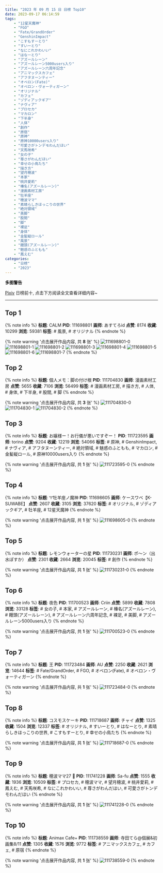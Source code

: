 ```yaml
---
title: "2023 年 09 月 15 日 日榜 Top10"
date: 2023-09-17 06:14:59
tags:
    - "12星天魔神"
    - "FGO"
    - "Fate/GrandOrder"
    - "GenshinImpact"
    - "こすもすーとり"
    - "すいーとり"
    - "なにこれかわいい"
    - "はなーとり"
    - "アズールレーン"
    - "アズールレーン5000users入り"
    - "アズールレーン六周年記念"
    - "アニマックスカフェ"
    - "アフタヌーンティー"
    - "オベロン(Fate)"
    - "オベロン・ヴォーティガーン"
    - "オリジナル"
    - "カフェ"
    - "ゾディアックギア"
    - "ナヴィア"
    - "プロセカ"
    - "マカロン"
    - "下半身"
    - "人体"
    - "創作"
    - "原宿"
    - "原神"
    - "原神10000users入り"
    - "可愛さがトンデモわんだほい"
    - "天馬咲希"
    - "女の子"
    - "尊さがわんだほい"
    - "幸せの小鳥たち"
    - "描き方"
    - "望月穂波"
    - "本家"
    - "桃井愛莉"
    - "榛名(アズールレーン)"
    - "漫画素材工房"
    - "牡羊座"
    - "穂波ママ"
    - "素晴らしきほっこりの世界"
    - "絶対領域"
    - "美脚"
    - "股間"
    - "脚"
    - "裸足"
    - "身体"
    - "金髪縦ロール"
    - "風景"
    - "饅頭(アズールレーン)"
    - "魅惑のふともも"
    - "鳳えむ"
categories:
    - "日榜"
    - "2023"
---
```


<i class="fa fa-triangle-exclamation"></i>**多图警告**<i class="fa fa-triangle-exclamation"></i>

[Pixiv](https://www.pixiv.net/) 日榜前十, 点击下方阅读全文查看详细内容~

<!-- more -->

---

## Top 1

{% note info %}
**标题**: CALM
**PID**: 111698801 **画师**: あすてろid
**点赞**: 8174 **收藏**: 10299 **浏览**: 59381
**标签**: # 風景, # オリジナル
{% endnote %}

{% note warning '点击展开作品内容, 共 **8** 张' %}
![111698801-0](https://i.pixiv.re/img-original/img/2023/09/14/00/03/46/111698801_p0.jpg)
![111698801-1](https://i.pixiv.re/img-original/img/2023/09/14/00/03/46/111698801_p1.jpg)
![111698801-2](https://i.pixiv.re/img-original/img/2023/09/14/00/03/46/111698801_p2.jpg)
![111698801-3](https://i.pixiv.re/img-original/img/2023/09/14/00/03/46/111698801_p3.jpg)
![111698801-4](https://i.pixiv.re/img-original/img/2023/09/14/00/03/46/111698801_p4.jpg)
![111698801-5](https://i.pixiv.re/img-original/img/2023/09/14/00/03/46/111698801_p5.jpg)
![111698801-6](https://i.pixiv.re/img-original/img/2023/09/14/00/03/46/111698801_p6.jpg)
![111698801-7](https://i.pixiv.re/img-original/img/2023/09/14/00/03/46/111698801_p7.jpg)
{% endnote %}

## Top 2

{% note info %}
**标题**: 個人メモ：脚の付け根
**PID**: 111704830 **画师**: 漫画素材工房
**点赞**: 5655 **收藏**: 7106 **浏览**: 56499
**标签**: # 漫画素材工房, # 描き方, # 人体, # 身体, # 下半身, # 股間, # 脚
{% endnote %}

{% note warning '点击展开作品内容, 共 **3** 张' %}
![111704830-0](https://i.pixiv.re/img-original/img/2023/09/14/10/05/56/111704830_p0.jpg)
![111704830-1](https://i.pixiv.re/img-original/img/2023/09/14/10/05/56/111704830_p1.jpg)
![111704830-2](https://i.pixiv.re/img-original/img/2023/09/14/10/05/56/111704830_p2.jpg)
{% endnote %}

## Top 3

{% note info %}
**标题**: お嬢様ー！お行儀が悪いですぞー！
**PID**: 111723595 **画师**: torino
**点赞**: 9204 **收藏**: 12219 **浏览**: 54066
**标签**: # 原神, # GenshinImpact, # ナヴィア, # アフタヌーンティー, # 絶対領域, # 魅惑のふともも, # マカロン, # 金髪縦ロール, # 原神10000users入り
{% endnote %}

{% note warning '点击展开作品内容, 共 **1** 张' %}
![111723595-0](https://i.pixiv.re/img-original/img/2023/09/15/00/00/28/111723595_p0.jpg)
{% endnote %}

## Top 4

{% note info %}
**标题**: ♈牡羊座ノ魔神
**PID**: 111698605 **画师**: ケースワベ【K-SUWABE】
**点赞**: 2607 **收藏**: 3105 **浏览**: 37620
**标签**: # オリジナル, # ゾディアックギア, # 牡羊座, # 12星天魔神
{% endnote %}

{% note warning '点击展开作品内容, 共 **1** 张' %}
![111698605-0](https://i.pixiv.re/img-original/img/2023/09/14/00/01/16/111698605_p0.jpg)
{% endnote %}

## Top 5

{% note info %}
**标题**: レモンウォーターの星
**PID**: 111730231 **画师**: ポ～ン（出水ぽすか）
**点赞**: 2301 **收藏**: 2664 **浏览**: 20045
**标签**: # 創作
{% endnote %}

{% note warning '点击展开作品内容, 共 **1** 张' %}
![111730231-0](https://i.pixiv.re/img-original/img/2023/09/15/07/30/00/111730231_p0.jpg)
{% endnote %}

## Top 6

{% note info %}
**标题**: 夜色
**PID**: 111700523 **画师**: Criin
**点赞**: 5899 **收藏**: 7808 **浏览**: 33128
**标签**: # 女の子, # 本家, # アズールレーン, # 榛名(アズールレーン), # 饅頭(アズールレーン), # アズールレーン六周年記念, # 裸足, # 美脚, # アズールレーン5000users入り
{% endnote %}

{% note warning '点击展开作品内容, 共 **1** 张' %}
![111700523-0](https://i.pixiv.re/img-original/img/2023/09/14/01/05/06/111700523_p0.jpg)
{% endnote %}

## Top 7

{% note info %}
**标题**: 王
**PID**: 111723484 **画师**: AU
**点赞**: 2250 **收藏**: 2621 **浏览**: 14644
**标签**: # Fate/GrandOrder, # FGO, # オベロン(Fate), # オベロン・ヴォーティガーン
{% endnote %}

{% note warning '点击展开作品内容, 共 **1** 张' %}
![111723484-0](https://i.pixiv.re/img-original/img/2023/09/14/23/59/21/111723484_p0.png)
{% endnote %}

## Top 8

{% note info %}
**标题**: コスモスケーキ
**PID**: 111718687 **画师**: チャイ
**点赞**: 1325 **收藏**: 1504 **浏览**: 12337
**标签**: # オリジナル, # すいーとり, # はなーとり, # 素晴らしきほっこりの世界, # こすもすーとり, # 幸せの小鳥たち
{% endnote %}

{% note warning '点击展开作品内容, 共 **1** 张' %}
![111718687-0](https://i.pixiv.re/img-original/img/2023/09/14/21/16/05/111718687_p0.png)
{% endnote %}

## Top 9

{% note info %}
**标题**: 穂波ママ27 🌳
**PID**: 111741228 **画师**: Sa-fu
**点赞**: 1555 **收藏**: 1936 **浏览**: 10509
**标签**: # プロセカ, # 穂波ママ, # 望月穂波, # 桃井愛莉, # 鳳えむ, # 天馬咲希, # なにこれかわいい, # 尊さがわんだほい, # 可愛さがトンデモわんだほい
{% endnote %}

{% note warning '点击展开作品内容, 共 **1** 张' %}
![111741228-0](https://i.pixiv.re/img-original/img/2023/09/15/19/29/03/111741228_p0.jpg)
{% endnote %}

## Top 10

{% note info %}
**标题**: Animax Cafe+
**PID**: 111738559 **画师**: 寺田てら@個展&初画集8/11
**点赞**: 1305 **收藏**: 1576 **浏览**: 9772
**标签**: # アニマックスカフェ, # カフェ, # 原宿
{% endnote %}

{% note warning '点击展开作品内容, 共 **1** 张' %}
![111738559-0](https://i.pixiv.re/img-original/img/2023/09/15/17/35/09/111738559_p0.jpg)
{% endnote %}
